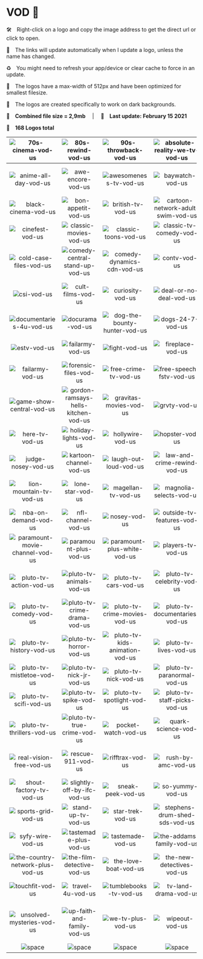 # VOD 📼

🛠 Right-click on a logo and copy the image address to get the direct url or click to open.

🔗 The links will update automatically when I update a logo, unless the name has changed.

♻️ You might need to refresh your app/device or clear cache to force in an update.

📐 The logos have a max-width of 512px and have been optimized for smallest filesize.

🖤 The logos are created specifically to work on dark backgrounds.

💾 __Combined file size = 2,9mb__  |  📅 __Last update: February 15 2021__

🎨 __168 Logos total__

| ![70s-cinema-vod-us] | ![80s-rewind-vod-us] | ![90s-throwback-vod-us] | ![absolute-reality-we-tv-vod-us] | ![amc-plus-vod-us] | ![amc-presents-vod-us] |
|:-:|:-:|:-:|:-:|:-:|:-:|
| ![anime-all-day-vod-us] | ![awe-encore-vod-us] | ![awesomeness-tv-vod-us] | ![baywatch-vod-us] | ![beverly-hills-90210-vod-us] | ![bigsky-conference-vod-us] |
| ![black-cinema-vod-us] | ![bon-appetit-vod-us] | ![british-tv-vod-us] | ![cartoon-network-adult-swim-vod-us] | ![cartoons-4u-vod-us] | ![cats-24-7-vod-us] |
| ![cinefest-vod-us] | ![classic-movies-vod-us] | ![classic-toons-vod-us] | ![classic-tv-comedy-vod-us] | ![classic-tv-drama-vod-us] | ![cmt-westerns-vod-us] |
| ![cold-case-files-vod-us] | ![comedy-central-stand-up-vod-us] | ![comedy-dynamics-cdn-vod-us] | ![contv-vod-us] | ![cooking-4u-vod-us] | ![cops-vod-us] |
| ![csi-vod-us] | ![cult-films-vod-us] | ![curiosity-vod-us] | ![deal-or-no-deal-vod-us] | ![degrassi-vod-us] | ![doctor-who-classic-vod-us] |
| ![documentaries-4u-vod-us] | ![docurama-vod-us] | ![dog-the-bounty-hunter-vod-us] | ![dogs-24-7-vod-us] | ![duck-tv-vod-us] | ![espn-ondemand-vod-us] |
| ![estv-vod-us] | ![failarmy-vod-us] | ![fight-vod-us] | ![fireplace-vod-us] | ![flicks-of-fury-vod-us] | ![flixfling-vod-us] |
| ![failarmy-vod-us] | ![forensic-files-vod-us] | ![free-crime-tv-vod-us] | ![free-speech-fstv-vod-us] | ![frontdoor-vod-us] | ![funny-af-vod-us] |
| ![game-show-central-vod-us] | ![gordon-ramsays-hells-kitchen-vod-us] | ![gravitas-movies-vod-us] | ![grvty-vod-us] | ![gusto-tv-vod-us] | ![happy-days-vod-us] |
| ![here-tv-vod-us] | ![holiday-lights-vod-us] | ![hollywire-vod-us] | ![hopster-vod-us] | ![impact-wrestling-vod-us] | ![johnny-carson-tv-vod-us] |
| ![judge-nosey-vod-us] | ![kartoon-channel-vod-us] | ![laugh-out-loud-vod-us] | ![law-and-crime-rewind-vod-us] | ![le-gourmet-tv-vod-us] | ![leverage-vod-us] |
| ![lion-mountain-tv-vod-us] | ![lone-star-vod-us] | ![magellan-tv-vod-us] | ![magnolia-selects-vod-us] | ![maverick-black-cinema-vod-us] | ![midsomer-murders-vod-us] |
| ![nba-on-demand-vod-us] | ![nfl-channel-vod-us] | ![nosey-vod-us] | ![outside-tv-features-vod-us] | ![outside-tv-plus-vod-us] | ![pac-films-vod-us] |
| ![paramount-movie-channel-vod-us] | ![paramount-plus-vod-us] | ![paramount-plus-white-vod-us] | ![players-tv-vod-us] | ![playkids-vod-us] | ![pluto-tv-007-vod-us] |
| ![pluto-tv-action-vod-us] | ![pluto-tv-animals-vod-us] | ![pluto-tv-cars-vod-us] | ![pluto-tv-celebrity-vod-us] | ![pluto-tv-christmas-vod-us] | ![pluto-tv-comedy-central-vod-us] |
| ![pluto-tv-comedy-vod-us] | ![pluto-tv-crime-drama-vod-us] | ![pluto-tv-crime-movies-vod-us] | ![pluto-tv-documentaries-vod-us] | ![pluto-tv-drama-vod-us] | ![pluto-tv-fantastic-vod-us] |
| ![pluto-tv-history-vod-us] | ![pluto-tv-horror-vod-us] | ![pluto-tv-kids-animation-vod-us] | ![pluto-tv-lives-vod-us] | ![pluto-tv-love-stories-vod-us] | ![pluto-tv-military-vod-us] |
| ![pluto-tv-mistletoe-vod-us] | ![pluto-tv-nick-jr-vod-us] | ![pluto-tv-nick-vod-us] | ![pluto-tv-paranormal-vod-us] | ![pluto-tv-reality-vod-us] | ![pluto-tv-romance-vod-us] |
| ![pluto-tv-scifi-vod-us] | ![pluto-tv-spike-vod-us] | ![pluto-tv-spotlight-vod-us] | ![pluto-tv-staff-picks-vod-us] | ![pluto-tv-suspense-vod-us] | ![pluto-tv-terror-vod-us] |
| ![pluto-tv-thrillers-vod-us] | ![pluto-tv-true-crime-vod-us] | ![pocket-watch-vod-us] | ![quark-science-vod-us] | ![quicktake-by-bloomberg-vod-us] | ![real-americas-voice-vod-us] |
| ![real-vision-free-vod-us] | ![rescue-911-vod-us] | ![rifftrax-vod-us] | ![rush-by-amc-vod-us] | ![ryan-and-friends-vod-us] | ![screamfest-vod-us] |
| ![shout-factory-tv-vod-us] | ![slightly-off-by-ifc-vod-us] | ![sneak-peek-vod-us] | ![so-yummy-vod-us] | ![spike-outdoors-vod-us] | ![sport-now-insight-vod-us] |
| ![sports-grid-vod-us] | ![stand-up-tv-vod-us] | ![star-trek-vod-us] | ![stephens-drum-shed-sds-vod-us] | ![stingray-karaoke-vod-us] | ![stingray-naturescape-vod-us] |
| ![syfy-wire-vod-us] | ![tastemade-plus-vod-us] | ![tastemade-vod-us] | ![the-addams-family-vod-us] | ![the-archive-vod-us] | ![the-asylum-vod-us] |
| ![the-country-network-plus-vod-us] | ![the-film-detective-vod-us] | ![the-love-boat-vod-us] | ![the-new-detectives-vod-us] | ![the-pet-collective-vod-us] | ![tosh-0-vod-us] |
| ![touchfit-vod-us] | ![travel-4u-vod-us] | ![tumblebooks-tv-vod-us] | ![tv-land-drama-vod-us] | ![tv-land-sitcoms-vod-us] | ![uflytv-vod-us] |
| ![unsolved-mysteries-vod-us] | ![up-faith-and-family-vod-us] | ![we-tv-plus-vod-us] | ![wipeout-vod-us] | ![wpt-world-poker-tour-vod-us] | ![xive-tv-vod-us] |
| ![space] | ![space] | ![space] | ![space] | ![space] | ![space] |

[70s-cinema-vod-us]:https://raw.githubusercontent.com/Tapiosinn/tv-logos/master/misc/vod/70s-cinema-vod-us.png
[80s-rewind-vod-us]:https://raw.githubusercontent.com/Tapiosinn/tv-logos/master/misc/vod/80s-rewind-vod-us.png
[90s-throwback-vod-us]:https://raw.githubusercontent.com/Tapiosinn/tv-logos/master/misc/vod/90s-throwback-vod-us.png
[absolute-reality-we-tv-vod-us]:https://raw.githubusercontent.com/Tapiosinn/tv-logos/master/misc/vod/absolute-reality-we-tv-vod-us.png
[amc-plus-vod-us]:https://raw.githubusercontent.com/Tapiosinn/tv-logos/master/misc/vod/amc-plus-vod-us.png
[amc-presents-vod-us]:https://raw.githubusercontent.com/Tapiosinn/tv-logos/master/misc/vod/amc-presents-vod-us.png
[anime-all-day-vod-us]:https://raw.githubusercontent.com/Tapiosinn/tv-logos/master/misc/vod/anime-all-day-vod-us.png
[awe-encore-vod-us]:https://raw.githubusercontent.com/Tapiosinn/tv-logos/master/misc/vod/awe-encore-vod-us.png
[awesomeness-tv-vod-us]:https://raw.githubusercontent.com/Tapiosinn/tv-logos/master/misc/vod/awesomeness-tv-vod-us.png
[baywatch-vod-us]:https://raw.githubusercontent.com/Tapiosinn/tv-logos/master/misc/vod/baywatch-vod-us.png
[beverly-hills-90210-vod-us]:https://raw.githubusercontent.com/Tapiosinn/tv-logos/master/misc/vod/beverly-hills-90210-vod-us.png
[bigsky-conference-vod-us]:https://raw.githubusercontent.com/Tapiosinn/tv-logos/master/misc/vod/bigsky-conference-vod-us.png
[black-cinema-vod-us]:https://raw.githubusercontent.com/Tapiosinn/tv-logos/master/misc/vod/black-cinema-vod-us.png
[bon-appetit-vod-us]:https://raw.githubusercontent.com/Tapiosinn/tv-logos/master/misc/vod/bon-appetit-vod-us.png
[british-tv-vod-us]:https://raw.githubusercontent.com/Tapiosinn/tv-logos/master/misc/vod/british-tv-vod-us.png
[cartoon-network-adult-swim-vod-us]:https://raw.githubusercontent.com/Tapiosinn/tv-logos/master/misc/vod/cartoon-network-adult-swim-vod-us.png
[cartoons-4u-vod-us]:https://raw.githubusercontent.com/Tapiosinn/tv-logos/master/misc/vod/cartoons-4u-vod-us.png
[cats-24-7-vod-us]:https://raw.githubusercontent.com/Tapiosinn/tv-logos/master/misc/vod/cats-24-7-vod-us.png
[cinefest-vod-us]:https://raw.githubusercontent.com/Tapiosinn/tv-logos/master/misc/vod/cinefest-vod-us.png
[classic-movies-vod-us]:https://raw.githubusercontent.com/Tapiosinn/tv-logos/master/misc/vod/classic-movies-vod-us.png
[classic-toons-vod-us]:https://raw.githubusercontent.com/Tapiosinn/tv-logos/master/misc/vod/classic-toons-vod-us.png
[classic-tv-comedy-vod-us]:https://raw.githubusercontent.com/Tapiosinn/tv-logos/master/misc/vod/classic-tv-comedy-vod-us.png
[classic-tv-drama-vod-us]:https://raw.githubusercontent.com/Tapiosinn/tv-logos/master/misc/vod/classic-tv-drama-vod-us.png
[cmt-westerns-vod-us]:https://raw.githubusercontent.com/Tapiosinn/tv-logos/master/misc/vod/cmt-westerns-vod-us.png
[cold-case-files-vod-us]:https://raw.githubusercontent.com/Tapiosinn/tv-logos/master/misc/vod/cold-case-files-vod-us.png
[comedy-central-stand-up-vod-us]:https://raw.githubusercontent.com/Tapiosinn/tv-logos/master/misc/vod/comedy-central-stand-up-vod-us.png
[comedy-dynamics-cdn-vod-us]:https://raw.githubusercontent.com/Tapiosinn/tv-logos/master/misc/vod/comedy-dynamics-cdn-vod-us.png
[contv-vod-us]:https://raw.githubusercontent.com/Tapiosinn/tv-logos/master/misc/vod/contv-vod-us.png
[cooking-4u-vod-us]:https://raw.githubusercontent.com/Tapiosinn/tv-logos/master/misc/vod/cooking-4u-vod-us.png
[cops-vod-us]:https://raw.githubusercontent.com/Tapiosinn/tv-logos/master/misc/vod/cops-vod-us.png
[csi-vod-us]:https://raw.githubusercontent.com/Tapiosinn/tv-logos/master/misc/vod/csi-vod-us.png
[cult-films-vod-us]:https://raw.githubusercontent.com/Tapiosinn/tv-logos/master/misc/vod/cult-films-vod-us.png
[curiosity-vod-us]:https://raw.githubusercontent.com/Tapiosinn/tv-logos/master/misc/vod/curiosity-vod-us.png
[deal-or-no-deal-vod-us]:https://raw.githubusercontent.com/Tapiosinn/tv-logos/master/misc/vod/deal-or-no-deal-vod-us.png
[degrassi-vod-us]:https://raw.githubusercontent.com/Tapiosinn/tv-logos/master/misc/vod/degrassi-vod-us.png
[doctor-who-classic-vod-us]:https://raw.githubusercontent.com/Tapiosinn/tv-logos/master/misc/vod/doctor-who-classic-vod-us.png
[documentaries-4u-vod-us]:https://raw.githubusercontent.com/Tapiosinn/tv-logos/master/misc/vod/documentaries-4u-vod-us.png
[docurama-vod-us]:https://raw.githubusercontent.com/Tapiosinn/tv-logos/master/misc/vod/docurama-vod-us.png
[dog-the-bounty-hunter-vod-us]:https://raw.githubusercontent.com/Tapiosinn/tv-logos/master/misc/vod/dog-the-bounty-hunter-vod-us.png
[dogs-24-7-vod-us]:https://raw.githubusercontent.com/Tapiosinn/tv-logos/master/misc/vod/dogs-24-7-vod-us.png
[duck-tv-vod-us]:https://raw.githubusercontent.com/Tapiosinn/tv-logos/master/misc/vod/duck-tv-vod-us.png
[espn-ondemand-vod-us]:https://raw.githubusercontent.com/Tapiosinn/tv-logos/master/misc/vod/espn-ondemand-vod-us.png
[estv-vod-us]:https://raw.githubusercontent.com/Tapiosinn/tv-logos/master/misc/vod/estv-vod-us.png
[failarmy-vod-us]:https://raw.githubusercontent.com/Tapiosinn/tv-logos/master/misc/vod/failarmy-vod-us.png
[fight-vod-us]:https://raw.githubusercontent.com/Tapiosinn/tv-logos/master/misc/vod/fight-vod-us.png
[fireplace-vod-us]:https://raw.githubusercontent.com/Tapiosinn/tv-logos/master/misc/vod/fireplace-vod-us.png
[flicks-of-fury-vod-us]:https://raw.githubusercontent.com/Tapiosinn/tv-logos/master/misc/vod/flicks-of-fury-vod-us.png
[flixfling-vod-us]:https://raw.githubusercontent.com/Tapiosinn/tv-logos/master/misc/vod/flixfling-vod-us.png
[food-tv-vod-us]:https://raw.githubusercontent.com/Tapiosinn/tv-logos/master/misc/vod/food-tv-vod-us.png
[forensic-files-vod-us]:https://raw.githubusercontent.com/Tapiosinn/tv-logos/master/misc/vod/forensic-files-vod-us.png
[free-crime-tv-vod-us]:https://raw.githubusercontent.com/Tapiosinn/tv-logos/master/misc/vod/free-crime-tv-vod-us.png
[free-speech-fstv-vod-us]:https://raw.githubusercontent.com/Tapiosinn/tv-logos/master/misc/vod/free-speech-fstv-vod-us.png
[frontdoor-vod-us]:https://raw.githubusercontent.com/Tapiosinn/tv-logos/master/misc/vod/frontdoor-vod-us.png
[funny-af-vod-us]:https://raw.githubusercontent.com/Tapiosinn/tv-logos/master/misc/vod/funny-af-vod-us.png
[game-show-central-vod-us]:https://raw.githubusercontent.com/Tapiosinn/tv-logos/master/misc/vod/game-show-central-vod-us.png
[gordon-ramsays-hells-kitchen-vod-us]:https://raw.githubusercontent.com/Tapiosinn/tv-logos/master/misc/vod/gordon-ramsays-hells-kitchen-vod-us.png
[gravitas-movies-vod-us]:https://raw.githubusercontent.com/Tapiosinn/tv-logos/master/misc/vod/gravitas-movies-vod-us.png
[grvty-vod-us]:https://raw.githubusercontent.com/Tapiosinn/tv-logos/master/misc/vod/grvty-vod-us.png
[gusto-tv-vod-us]:https://raw.githubusercontent.com/Tapiosinn/tv-logos/master/misc/vod/gusto-tv-vod-us.png
[happy-days-vod-us]:https://raw.githubusercontent.com/Tapiosinn/tv-logos/master/misc/vod/happy-days-vod-us.png
[here-tv-vod-us]:https://raw.githubusercontent.com/Tapiosinn/tv-logos/master/misc/vod/here-tv-vod-us.png
[holiday-lights-vod-us]:https://raw.githubusercontent.com/Tapiosinn/tv-logos/master/misc/vod/holiday-lights-vod-us.png
[hollywire-vod-us]:https://raw.githubusercontent.com/Tapiosinn/tv-logos/master/misc/vod/hollywire-vod-us.png
[hopster-vod-us]:https://raw.githubusercontent.com/Tapiosinn/tv-logos/master/misc/vod/hopster-vod-us.png
[impact-wrestling-vod-us]:https://raw.githubusercontent.com/Tapiosinn/tv-logos/master/misc/vod/impact-wrestling-vod-us.png
[johnny-carson-tv-vod-us]:https://raw.githubusercontent.com/Tapiosinn/tv-logos/master/misc/vod/johnny-carson-tv-vod-us.png
[judge-nosey-vod-us]:https://raw.githubusercontent.com/Tapiosinn/tv-logos/master/misc/vod/judge-nosey-vod-us.png
[kartoon-channel-vod-us]:https://raw.githubusercontent.com/Tapiosinn/tv-logos/master/misc/vod/kartoon-channel-vod-us.png
[laugh-out-loud-vod-us]:https://raw.githubusercontent.com/Tapiosinn/tv-logos/master/misc/vod/laugh-out-loud-vod-us.png
[law-and-crime-rewind-vod-us]:https://raw.githubusercontent.com/Tapiosinn/tv-logos/master/misc/vod/law-and-crime-rewind-vod-us.png
[le-gourmet-tv-vod-us]:https://raw.githubusercontent.com/Tapiosinn/tv-logos/master/misc/vod/le-gourmet-tv-vod-us.png
[leverage-vod-us]:https://raw.githubusercontent.com/Tapiosinn/tv-logos/master/misc/vod/leverage-vod-us.png
[lion-mountain-tv-vod-us]:https://raw.githubusercontent.com/Tapiosinn/tv-logos/master/misc/vod/lion-mountain-tv-vod-us.png
[lone-star-vod-us]:https://raw.githubusercontent.com/Tapiosinn/tv-logos/master/misc/vod/lone-star-vod-us.png
[magellan-tv-vod-us]:https://raw.githubusercontent.com/Tapiosinn/tv-logos/master/misc/vod/magellan-tv-vod-us.png
[magnolia-selects-vod-us]:https://raw.githubusercontent.com/Tapiosinn/tv-logos/master/misc/vod/magnolia-selects-vod-us.png
[maverick-black-cinema-vod-us]:https://raw.githubusercontent.com/Tapiosinn/tv-logos/master/misc/vod/maverick-black-cinema-vod-us.png
[midsomer-murders-vod-us]:https://raw.githubusercontent.com/Tapiosinn/tv-logos/master/misc/vod/midsomer-murders-vod-us.png
[nba-on-demand-vod-us]:https://raw.githubusercontent.com/Tapiosinn/tv-logos/master/misc/vod/nba-on-demand-vod-us.png
[nfl-channel-vod-us]:https://raw.githubusercontent.com/Tapiosinn/tv-logos/master/misc/vod/nfl-channel-vod-us.png
[nosey-vod-us]:https://raw.githubusercontent.com/Tapiosinn/tv-logos/master/misc/vod/nosey-vod-us.png
[outside-tv-features-vod-us]:https://raw.githubusercontent.com/Tapiosinn/tv-logos/master/misc/vod/outside-tv-features-vod-us.png
[outside-tv-plus-vod-us]:https://raw.githubusercontent.com/Tapiosinn/tv-logos/master/misc/vod/outside-tv-plus-vod-us.png
[pac-films-vod-us]:https://raw.githubusercontent.com/Tapiosinn/tv-logos/master/misc/vod/pac-films-vod-us.png
[paramount-movie-channel-vod-us]:https://raw.githubusercontent.com/Tapiosinn/tv-logos/master/misc/vod/paramount-movie-channel-vod-us.png
[paramount-plus-vod-us]:https://raw.githubusercontent.com/Tapiosinn/tv-logos/master/misc/vod/paramount-plus-vod-us.png
[paramount-plus-white-vod-us]:https://raw.githubusercontent.com/Tapiosinn/tv-logos/master/misc/vod/paramount-plus-white-vod-us.png
[players-tv-vod-us]:https://raw.githubusercontent.com/Tapiosinn/tv-logos/master/misc/vod/players-tv-vod-us.png
[playkids-vod-us]:https://raw.githubusercontent.com/Tapiosinn/tv-logos/master/misc/vod/playkids-vod-us.png
[pluto-tv-007-vod-us]:https://raw.githubusercontent.com/Tapiosinn/tv-logos/master/misc/vod/pluto-tv-007-vod-us.png
[pluto-tv-action-vod-us]:https://raw.githubusercontent.com/Tapiosinn/tv-logos/master/misc/vod/pluto-tv-action-vod-us.png
[pluto-tv-animals-vod-us]:https://raw.githubusercontent.com/Tapiosinn/tv-logos/master/misc/vod/pluto-tv-animals-vod-us.png
[pluto-tv-cars-vod-us]:https://raw.githubusercontent.com/Tapiosinn/tv-logos/master/misc/vod/pluto-tv-cars-vod-us.png
[pluto-tv-celebrity-vod-us]:https://raw.githubusercontent.com/Tapiosinn/tv-logos/master/misc/vod/pluto-tv-celebrity-vod-us.png
[pluto-tv-christmas-vod-us]:https://raw.githubusercontent.com/Tapiosinn/tv-logos/master/misc/vod/pluto-tv-christmas-vod-us.png
[pluto-tv-comedy-central-vod-us]:https://raw.githubusercontent.com/Tapiosinn/tv-logos/master/misc/vod/pluto-tv-comedy-central-vod-us.png
[pluto-tv-comedy-vod-us]:https://raw.githubusercontent.com/Tapiosinn/tv-logos/master/misc/vod/pluto-tv-comedy-vod-us.png
[pluto-tv-crime-drama-vod-us]:https://raw.githubusercontent.com/Tapiosinn/tv-logos/master/misc/vod/pluto-tv-crime-drama-vod-us.png
[pluto-tv-crime-movies-vod-us]:https://raw.githubusercontent.com/Tapiosinn/tv-logos/master/misc/vod/pluto-tv-crime-movies-vod-us.png
[pluto-tv-documentaries-vod-us]:https://raw.githubusercontent.com/Tapiosinn/tv-logos/master/misc/vod/pluto-tv-documentaries-vod-us.png
[pluto-tv-drama-vod-us]:https://raw.githubusercontent.com/Tapiosinn/tv-logos/master/misc/vod/pluto-tv-drama-vod-us.png
[pluto-tv-fantastic-vod-us]:https://raw.githubusercontent.com/Tapiosinn/tv-logos/master/misc/vod/pluto-tv-fantastic-vod-us.png
[pluto-tv-history-vod-us]:https://raw.githubusercontent.com/Tapiosinn/tv-logos/master/misc/vod/pluto-tv-history-vod-us.png
[pluto-tv-horror-vod-us]:https://raw.githubusercontent.com/Tapiosinn/tv-logos/master/misc/vod/pluto-tv-horror-vod-us.png
[pluto-tv-kids-animation-vod-us]:https://raw.githubusercontent.com/Tapiosinn/tv-logos/master/misc/vod/pluto-tv-kids-animation-vod-us.png
[pluto-tv-lives-vod-us]:https://raw.githubusercontent.com/Tapiosinn/tv-logos/master/misc/vod/pluto-tv-lives-vod-us.png
[pluto-tv-love-stories-vod-us]:https://raw.githubusercontent.com/Tapiosinn/tv-logos/master/misc/vod/pluto-tv-love-stories-vod-us.png
[pluto-tv-military-vod-us]:https://raw.githubusercontent.com/Tapiosinn/tv-logos/master/misc/vod/pluto-tv-military-vod-us.png
[pluto-tv-mistletoe-vod-us]:https://raw.githubusercontent.com/Tapiosinn/tv-logos/master/misc/vod/pluto-tv-mistletoe-vod-us.png
[pluto-tv-nick-jr-vod-us]:https://raw.githubusercontent.com/Tapiosinn/tv-logos/master/misc/vod/pluto-tv-nick-jr-vod-us.png
[pluto-tv-nick-vod-us]:https://raw.githubusercontent.com/Tapiosinn/tv-logos/master/misc/vod/pluto-tv-nick-vod-us.png
[pluto-tv-paranormal-vod-us]:https://raw.githubusercontent.com/Tapiosinn/tv-logos/master/misc/vod/pluto-tv-paranormal-vod-us.png
[pluto-tv-reality-vod-us]:https://raw.githubusercontent.com/Tapiosinn/tv-logos/master/misc/vod/pluto-tv-reality-vod-us.png
[pluto-tv-romance-vod-us]:https://raw.githubusercontent.com/Tapiosinn/tv-logos/master/misc/vod/pluto-tv-romance-vod-us.png
[pluto-tv-scifi-vod-us]:https://raw.githubusercontent.com/Tapiosinn/tv-logos/master/misc/vod/pluto-tv-scifi-vod-us.png
[pluto-tv-spike-vod-us]:https://raw.githubusercontent.com/Tapiosinn/tv-logos/master/misc/vod/pluto-tv-spike-vod-us.png
[pluto-tv-spotlight-vod-us]:https://raw.githubusercontent.com/Tapiosinn/tv-logos/master/misc/vod/pluto-tv-spotlight-vod-us.png
[pluto-tv-staff-picks-vod-us]:https://raw.githubusercontent.com/Tapiosinn/tv-logos/master/misc/vod/pluto-tv-staff-picks-vod-us.png
[pluto-tv-suspense-vod-us]:https://raw.githubusercontent.com/Tapiosinn/tv-logos/master/misc/vod/pluto-tv-suspense-vod-us.png
[pluto-tv-terror-vod-us]:https://raw.githubusercontent.com/Tapiosinn/tv-logos/master/misc/vod/pluto-tv-terror-vod-us.png
[pluto-tv-thrillers-vod-us]:https://raw.githubusercontent.com/Tapiosinn/tv-logos/master/misc/vod/pluto-tv-thrillers-vod-us.png
[pluto-tv-true-crime-vod-us]:https://raw.githubusercontent.com/Tapiosinn/tv-logos/master/misc/vod/pluto-tv-true-crime-vod-us.png
[pocket-watch-vod-us]:https://raw.githubusercontent.com/Tapiosinn/tv-logos/master/misc/vod/pocket-watch-vod-us.png
[quark-science-vod-us]:https://raw.githubusercontent.com/Tapiosinn/tv-logos/master/misc/vod/quark-science-vod-us.png
[quicktake-by-bloomberg-vod-us]:https://raw.githubusercontent.com/Tapiosinn/tv-logos/master/misc/vod/quicktake-by-bloomberg-vod-us.png
[real-americas-voice-vod-us]:https://raw.githubusercontent.com/Tapiosinn/tv-logos/master/misc/vod/real-americas-voice-vod-us.png
[real-vision-free-vod-us]:https://raw.githubusercontent.com/Tapiosinn/tv-logos/master/misc/vod/real-vision-free-vod-us.png
[rescue-911-vod-us]:https://raw.githubusercontent.com/Tapiosinn/tv-logos/master/misc/vod/rescue-911-vod-us.png
[rifftrax-vod-us]:https://raw.githubusercontent.com/Tapiosinn/tv-logos/master/misc/vod/rifftrax-vod-us.png
[rush-by-amc-vod-us]:https://raw.githubusercontent.com/Tapiosinn/tv-logos/master/misc/vod/rush-by-amc-vod-us.png
[ryan-and-friends-vod-us]:https://raw.githubusercontent.com/Tapiosinn/tv-logos/master/misc/vod/ryan-and-friends-vod-us.png
[screamfest-vod-us]:https://raw.githubusercontent.com/Tapiosinn/tv-logos/master/misc/vod/screamfest-vod-us.png
[shout-factory-tv-vod-us]:https://raw.githubusercontent.com/Tapiosinn/tv-logos/master/misc/vod/shout-factory-tv-vod-us.png
[slightly-off-by-ifc-vod-us]:https://raw.githubusercontent.com/Tapiosinn/tv-logos/master/misc/vod/slightly-off-by-ifc-vod-us.png
[sneak-peek-vod-us]:https://raw.githubusercontent.com/Tapiosinn/tv-logos/master/misc/vod/sneak-peek-vod-us.png
[so-yummy-vod-us]:https://raw.githubusercontent.com/Tapiosinn/tv-logos/master/misc/vod/so-yummy-vod-us.png
[spike-outdoors-vod-us]:https://raw.githubusercontent.com/Tapiosinn/tv-logos/master/misc/vod/spike-outdoors-vod-us.png
[sport-now-insight-vod-us]:https://raw.githubusercontent.com/Tapiosinn/tv-logos/master/misc/vod/sport-now-insight-vod-us.png
[sports-grid-vod-us]:https://raw.githubusercontent.com/Tapiosinn/tv-logos/master/misc/vod/sports-grid-vod-us.png
[stand-up-tv-vod-us]:https://raw.githubusercontent.com/Tapiosinn/tv-logos/master/misc/vod/stand-up-tv-vod-us.png
[star-trek-vod-us]:https://raw.githubusercontent.com/Tapiosinn/tv-logos/master/misc/vod/star-trek-vod-us.png
[stephens-drum-shed-sds-vod-us]:https://raw.githubusercontent.com/Tapiosinn/tv-logos/master/misc/vod/stephens-drum-shed-sds-vod-us.png
[stingray-karaoke-vod-us]:https://raw.githubusercontent.com/Tapiosinn/tv-logos/master/misc/vod/stingray-karaoke-vod-us.png
[stingray-naturescape-vod-us]:https://raw.githubusercontent.com/Tapiosinn/tv-logos/master/misc/vod/stingray-naturescape-vod-us.png
[syfy-wire-vod-us]:https://raw.githubusercontent.com/Tapiosinn/tv-logos/master/misc/vod/syfy-wire-vod-us.png
[tastemade-plus-vod-us]:https://raw.githubusercontent.com/Tapiosinn/tv-logos/master/misc/vod/tastemade-plus-vod-us.png
[tastemade-vod-us]:https://raw.githubusercontent.com/Tapiosinn/tv-logos/master/misc/vod/tastemade-vod-us.png
[the-addams-family-vod-us]:https://raw.githubusercontent.com/Tapiosinn/tv-logos/master/misc/vod/the-addams-family-vod-us.png
[the-archive-vod-us]:https://raw.githubusercontent.com/Tapiosinn/tv-logos/master/misc/vod/the-archive-vod-us.png
[the-asylum-vod-us]:https://raw.githubusercontent.com/Tapiosinn/tv-logos/master/misc/vod/the-asylum-vod-us.png
[the-country-network-plus-vod-us]:https://raw.githubusercontent.com/Tapiosinn/tv-logos/master/misc/vod/the-country-network-plus-vod-us.png
[the-film-detective-vod-us]:https://raw.githubusercontent.com/Tapiosinn/tv-logos/master/misc/vod/the-film-detective-vod-us.png
[the-love-boat-vod-us]:https://raw.githubusercontent.com/Tapiosinn/tv-logos/master/misc/vod/the-love-boat-vod-us.png
[the-new-detectives-vod-us]:https://raw.githubusercontent.com/Tapiosinn/tv-logos/master/misc/vod/the-new-detectives-vod-us.png
[the-pet-collective-vod-us]:https://raw.githubusercontent.com/Tapiosinn/tv-logos/master/misc/vod/the-pet-collective-vod-us.png
[tosh-0-vod-us]:https://raw.githubusercontent.com/Tapiosinn/tv-logos/master/misc/vod/tosh-0-vod-us.png
[touchfit-vod-us]:https://raw.githubusercontent.com/Tapiosinn/tv-logos/master/misc/vod/touchfit-vod-us.png
[travel-4u-vod-us]:https://raw.githubusercontent.com/Tapiosinn/tv-logos/master/misc/vod/travel-4u-vod-us.png
[tumblebooks-tv-vod-us]:https://raw.githubusercontent.com/Tapiosinn/tv-logos/master/misc/vod/tumblebooks-tv-vod-us.png
[tv-land-drama-vod-us]:https://raw.githubusercontent.com/Tapiosinn/tv-logos/master/misc/vod/tv-land-drama-vod-us.png
[tv-land-sitcoms-vod-us]:https://raw.githubusercontent.com/Tapiosinn/tv-logos/master/misc/vod/tv-land-sitcoms-vod-us.png
[uflytv-vod-us]:https://raw.githubusercontent.com/Tapiosinn/tv-logos/master/misc/vod/uflytv-vod-us.png
[unsolved-mysteries-vod-us]:https://raw.githubusercontent.com/Tapiosinn/tv-logos/master/misc/vod/unsolved-mysteries-vod-us.png
[up-faith-and-family-vod-us]:https://raw.githubusercontent.com/Tapiosinn/tv-logos/master/misc/vod/up-faith-and-family-vod-us.png
[we-tv-plus-vod-us]:https://raw.githubusercontent.com/Tapiosinn/tv-logos/master/misc/vod/we-tv-plus-vod-us.png
[wipeout-vod-us]:https://raw.githubusercontent.com/Tapiosinn/tv-logos/master/misc/vod/wipeout-vod-us.png
[wpt-world-poker-tour-vod-us]:https://raw.githubusercontent.com/Tapiosinn/tv-logos/master/misc/vod/wpt-world-poker-tour-vod-us.png
[xive-tv-vod-us]:https://raw.githubusercontent.com/Tapiosinn/tv-logos/master/misc/vod/xive-tv-vod-us.png

[space]:https://github.com/Tapiosinn/tv-logos/blob/master/misc/%CE%A9/space-1500.png
